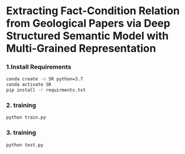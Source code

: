 # Extracting Fact-Condition Relation from Geological Papers via Deep Structured Semantic Model with Multi-Grained Representation
### 1.Install Requirements
```bash
conda create -n SR python=3.7
conda activate SR
pip install -r requirments.txt
```
### 2. training
```bash
python train.py
```
### 3. training
```bash
python test.py
```

